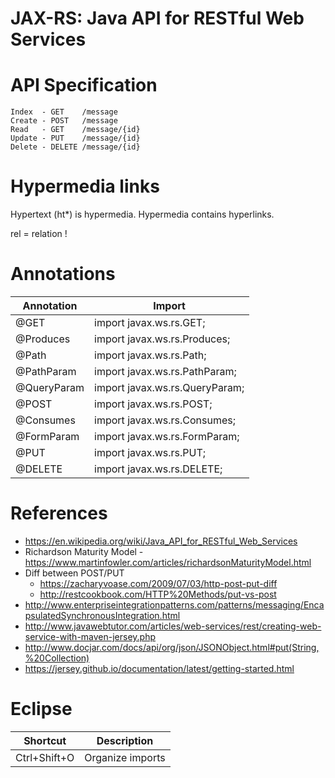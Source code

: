 # JAX-RS: Java API for RESTful Web Services

# API Specification

```
Index  - GET    /message
Create - POST   /message
Read   - GET    /message/{id}
Update - PUT    /message/{id}
Delete - DELETE /message/{id}
```

# Hypermedia links

Hypertext (ht\*) is hypermedia. Hypermedia contains hyperlinks.

rel = relation !

# Annotations

Annotation  | Import
----------- | ------
@GET        | import javax.ws.rs.GET;
@Produces   | import javax.ws.rs.Produces;
@Path       | import javax.ws.rs.Path;
@PathParam  | import javax.ws.rs.PathParam;
@QueryParam | import javax.ws.rs.QueryParam;
@POST       | import javax.ws.rs.POST;
@Consumes   | import javax.ws.rs.Consumes;
@FormParam  | import javax.ws.rs.FormParam;
@PUT        | import javax.ws.rs.PUT;
@DELETE     | import javax.ws.rs.DELETE;

# References

* https://en.wikipedia.org/wiki/Java_API_for_RESTful_Web_Services
* Richardson Maturity Model - https://www.martinfowler.com/articles/richardsonMaturityModel.html
* Diff between POST/PUT
    * https://zacharyvoase.com/2009/07/03/http-post-put-diff
    * http://restcookbook.com/HTTP%20Methods/put-vs-post
* http://www.enterpriseintegrationpatterns.com/patterns/messaging/EncapsulatedSynchronousIntegration.html
* http://www.javawebtutor.com/articles/web-services/rest/creating-web-service-with-maven-jersey.php
* http://www.docjar.com/docs/api/org/json/JSONObject.html#put(String,%20Collection)
* https://jersey.github.io/documentation/latest/getting-started.html

# Eclipse

Shortcut | Description
-------- | -----------
Ctrl+Shift+O | Organize imports

